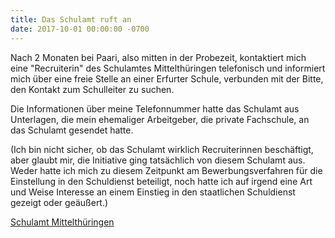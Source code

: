 ```yaml
---
title: Das Schulamt ruft an
date: 2017-10-01 00:00:00 -0700
---
```


Nach 2 Monaten bei Paari, also mitten in der Probezeit, kontaktiert mich eine "Recruiterin" des Schulamtes Mittelthüringen telefonisch und informiert mich über eine freie Stelle an einer Erfurter Schule, verbunden mit der Bitte, den Kontakt zum Schulleiter zu suchen.

Die Informationen über meine Telefonnummer hatte das Schulamt aus Unterlagen, die mein ehemaliger Arbeitgeber, die private Fachschule, an das Schulamt gesendet hatte.

(Ich bin nicht sicher, ob das Schulamt wirklich Recruiterinnen beschäftigt, aber glaubt mir, die Initiative ging tatsächlich von diesem Schulamt aus. Weder hatte ich mich zu diesem Zeitpunkt am Bewerbungsverfahren für die Einstellung in den Schuldienst beteiligt, noch hatte ich auf irgend eine Art und Weise Interesse an einem Einstieg in den staatlichen Schuldienst gezeigt oder geäußert.)




[Schulamt Mittelthüringen](https://schulamt.thueringen.de/mitte)
